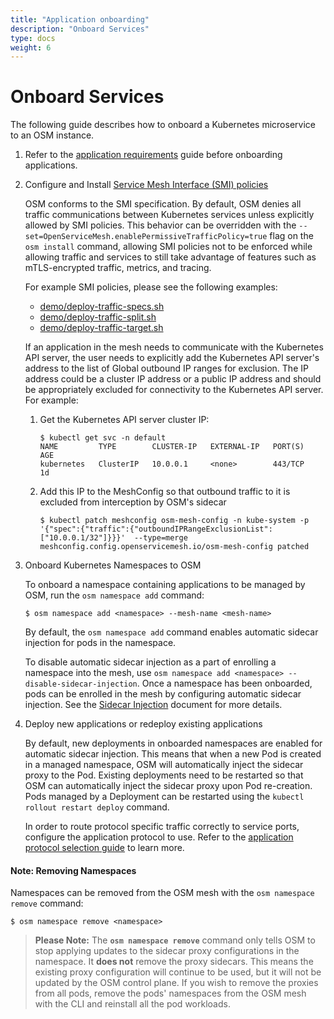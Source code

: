 ```yaml
---
title: "Application onboarding"
description: "Onboard Services"
type: docs
weight: 6
---
```


# Onboard Services
The following guide describes how to onboard a Kubernetes microservice to an OSM instance.

1. Refer to the [application requirements](/docs/guides/app_onboarding/prereqs) guide before onboarding applications.

1. Configure and Install [Service Mesh Interface (SMI) policies](https://github.com/servicemeshinterface/smi-spec)

    OSM conforms to the SMI specification. By default, OSM denies all traffic communications between Kubernetes services unless explicitly allowed by SMI policies. This behavior can be overridden with the `--set=OpenServiceMesh.enablePermissiveTrafficPolicy=true` flag on the `osm install` command, allowing SMI policies not to be enforced while allowing traffic and services to still take advantage of features such as mTLS-encrypted traffic, metrics, and tracing.

    For example SMI policies, please see the following examples:
    - [demo/deploy-traffic-specs.sh](https://github.com/openservicemesh/osm/blob/release-v1.0/demo/deploy-traffic-specs.sh)
    - [demo/deploy-traffic-split.sh](https://github.com/openservicemesh/osm/blob/release-v1.0/demo/deploy-traffic-split.sh)
    - [demo/deploy-traffic-target.sh](https://github.com/openservicemesh/osm/blob/release-v1.0/demo/deploy-traffic-target.sh)

    If an application in the mesh needs to communicate with the Kubernetes API server, the user needs to explicitly add the Kubernetes API server's address to the list of Global outbound IP ranges for exclusion. The IP address could be a cluster IP address or a public IP address and should be appropriately excluded for connectivity to the Kubernetes API server. For example:

    1. Get the Kubernetes API server cluster IP:
        ```console
        $ kubectl get svc -n default
        NAME         TYPE        CLUSTER-IP   EXTERNAL-IP   PORT(S)   AGE
        kubernetes   ClusterIP   10.0.0.1     <none>        443/TCP   1d
        ```
    2. Add this IP to the MeshConfig so that outbound traffic to it is excluded from interception by OSM's sidecar
        ```console
        $ kubectl patch meshconfig osm-mesh-config -n kube-system -p '{"spec":{"traffic":{"outboundIPRangeExclusionList":["10.0.0.1/32"]}}}'  --type=merge
        meshconfig.config.openservicemesh.io/osm-mesh-config patched
        ```

1. Onboard Kubernetes Namespaces to OSM

    To onboard a namespace containing applications to be managed by OSM, run the `osm namespace add` command:

    ```console
    $ osm namespace add <namespace> --mesh-name <mesh-name>
    ```

    By default, the `osm namespace add` command enables automatic sidecar injection for pods in the namespace.

    To disable automatic sidecar injection as a part of enrolling a namespace into the mesh, use `osm namespace add <namespace> --disable-sidecar-injection`.
    Once a namespace has been onboarded, pods can be enrolled in the mesh by configuring automatic sidecar injection. See the [Sidecar Injection](/docs/guides/app_onboarding/sidecar_injection) document for more details.

1.  Deploy new applications or redeploy existing applications

    By default, new deployments in onboarded namespaces are enabled for automatic sidecar injection. This means that when a new Pod is created in a managed namespace, OSM will automatically inject the sidecar proxy to the Pod.
    Existing deployments need to be restarted so that OSM can automatically inject the sidecar proxy upon Pod re-creation. Pods managed by a Deployment can be restarted using the `kubectl rollout restart deploy` command.

    In order to route protocol specific traffic correctly to service ports, configure the application protocol to use. Refer to the [application protocol selection guide](/docs/guides/app_onboarding/app_protocol_selection) to learn more.

#### Note: Removing Namespaces
Namespaces can be removed from the OSM mesh with the `osm namespace remove` command:

```console
$ osm namespace remove <namespace>
```

> **Please Note:**
> The **`osm namespace remove`** command only tells OSM to stop applying updates to the sidecar proxy configurations in the namespace. It **does not** remove the proxy sidecars. This means the existing proxy configuration will continue to be used, but it will not be updated by the OSM control plane. If you wish to remove the proxies from all pods, remove the pods' namespaces from the OSM mesh with the CLI and reinstall all the pod workloads.
